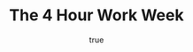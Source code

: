 ---
title: "The 4 Hour Work Week"
bookCover: "/assets/book-covers/the-4-hour-work-week.jpg"
slug: "the-4-hour-work-week"
bookAuthor: "Tim Ferris"
rating: 10
done: false
tags: []
summary: false
detailesNotes: false
amazonLink: ""
author:
  name: Rico Trebeljahr
  picture: "/assets/blog/profile.jpeg"
---
